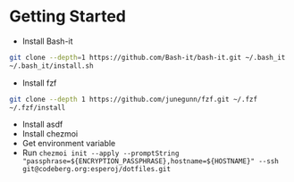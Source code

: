 # Getting Started
- Install Bash-it
```sh
git clone --depth=1 https://github.com/Bash-it/bash-it.git ~/.bash_it
~/.bash_it/install.sh
```
- Install fzf 
```sh
git clone --depth 1 https://github.com/junegunn/fzf.git ~/.fzf
~/.fzf/install
```
- Install asdf
- Install chezmoi
- Get environment variable
- Run `chezmoi init --apply --promptString "passphrase=${ENCRYPTION_PASSPHRASE},hostname=${HOSTNAME}" --ssh git@codeberg.org:esperoj/dotfiles.git`
